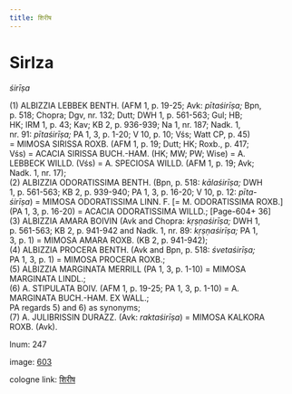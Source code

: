 ```yaml
---
title: शिरीष
---
```


# SirIza

<i>śirīṣa</i>  <div n="P" />(1) <bot>ALBIZZIA LEBBEK BENTH.</bot> (AFM 1, p. 19-25; Avk: <i>pītaśirīṣa;</i> Bpn, <div n="lb" />p. 518; Chopra; Dgv, nr. 132; Dutt; DWH 1, p. 561-563; Gul; HB; <div n="lb" />HK; IRM 1, p. 43; Kav; KB 2, p. 936-939; Na 1, nr. 187; Nadk. 1, <div n="lb" />nr. 91: <i>pītaśirīṣa;</i> PA 1, 3, p. 1-20; V 10, p. 10; Vśs; Watt CP, p. 45) <div n="lb" />= <bot>MIMOSA SIRISSA ROXB.</bot> (AFM 1, p. 19; Dutt; HK; Roxb., p. 417; <div n="lb" />Vśs) = <bot>ACACIA SIRISSA BUCH.</bot>-<bot>HAM.</bot> (HK; MW; PW; Wise) = <bot>A. <div n="lb" />LEBBECK WILLD.</bot> (Vśs) = <bot>A. SPECIOSA WILLD.</bot> (AFM 1, p. 19; Avk; <div n="lb" />Nadk. 1, nr. 17); <div n="P" />(2) <bot>ALBIZZIA ODORATISSIMA BENTH.</bot> (Bpn, p. 518: <i>kālaśirīṣa;</i> DWH <div n="lb" />1, p. 561-563; KB 2, p. 939-940; PA 1, 3, p. 16-20; V 10, p. 12: <i>pīta-</i> <div n="lb" /><i>śirīṣa</i>) = <bot>MIMOSA ODORATISSIMA LINN. F.</bot> [= <bot>M. ODORATISSIMA ROXB.</bot>] <div n="lb" />(PA 1, 3, p. 16-20) = <bot>ACACIA ODORATISSIMA WILLD.</bot>; [Page-604+ 36] <div n="P" />(3) <bot>ALBIZZIA AMARA BOIVIN</bot> (Avk and Chopra: <i>kṛṣṇaśirīṣa;</i> DWH 1, <div n="lb" />p. 561-563; KB 2, p. 941-942 and Nadk. 1, nr. 89: <i>kṛṣṇaśirīṣa;</i> PA 1, <div n="lb" />3, p. 1) = <bot>MIMOSA AMARA ROXB.</bot> (KB 2, p. 941-942); <div n="P" />(4) <bot>ALBIZZIA PROCERA BENTH.</bot> (Avk and Bpn, p. 518: <i>śvetaśirīṣa;</i> <div n="lb" />PA 1, 3, p. 1) = <bot>MIMOSA PROCERA ROXB.</bot>; <div n="P" />(5) <bot>ALBIZZIA MARGINATA MERRILL</bot> (PA 1, 3, p. 1-10) = <bot>MIMOSA <div n="lb" />MARGINATA LINDL.</bot>; <div n="P" />(6) <bot>A. STIPULATA BOIV.</bot> (AFM 1, p. 19-25; PA 1, 3, p. 1-10) = <bot>A. <div n="lb" />MARGINATA BUCH.</bot>-<bot>HAM. EX WALL.</bot>; <div n="P" />PA regards 5) and 6) as synonyms; <div n="P" />(7) <bot>A. JULIBRISSIN DURAZZ.</bot> (Avk: <i>raktaśirīṣa</i>) = <bot>MIMOSA KALKORA <div n="lb" />ROXB.</bot> (Avk).

lnum: 247

image: [603](https://www.sanskrit-lexicon.uni-koeln.de/scans/csl-apidev/servepdf.php?dict=snp&page=603)

cologne link: [शिरीष](https://sanskrit-lexicon.uni-koeln.de/scans/csl-apidev/getword.php?dict=snp&key=शिरीष)

